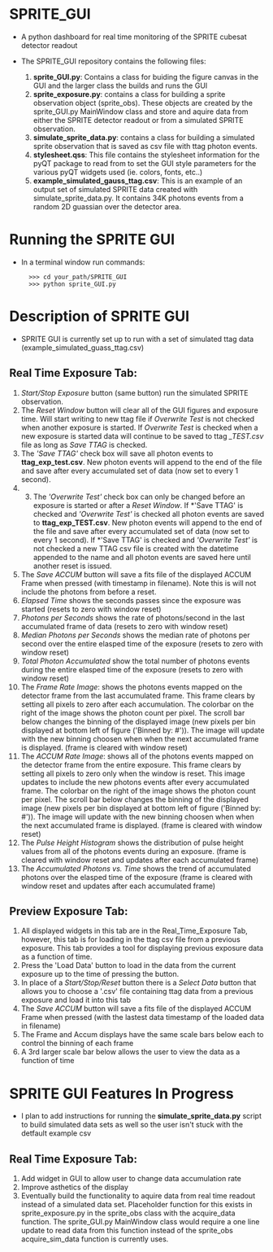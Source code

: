 # SPRITE_GUI 

- A python dashboard for real time monitoring of the SPRITE cubesat detector readout

- The SPRITE_GUI repository contains the following files:
	1. **sprite_GUI.py**: Contains a class for buiding the figure canvas in the GUI and the larger class the builds and runs the GUI 
	2. **sprite_exposure.py**: contains a class for building a sprite observation object (sprite_obs). These objects are created by the sprite_GUI.py MainWindow class and store and aquire data from either the SPRITE detector readout or from a simulated SPRITE observation. 
	3. **simulate_sprite_data.py**: contains a class for building a simulated sprite observation that is saved as csv file with ttag photon events. 
	4. **stylesheet.qss**: This file contains the stylesheet information for the pyQT package to read from to set the GUI style parameters for the various pyQT widgets used (ie. colors, fonts, etc..)
	5. **example_simulated_gauss_ttag.csv**: This is an example of an output set of simulated SPRITE data created with simulate_sprite_data.py. It contains 34K photons events from a random 2D guassian over the detector area. 


# Running the SPRITE GUI

- In a terminal window run commands:

		>>> cd your_path/SPRITE_GUI 
		>>> python sprite_GUI.py


# Description of SPRITE GUI

- SPRITE GUI is currently set up to run with a set of simulated ttag data (example_simulated_guass_ttag.csv)


## Real Time Exposure Tab:

1. *Start/Stop Exposure* button (same button) run the simulated SPRITE observation. 
2. The *Reset Window* button will clear all of the GUI figures and exposure time. Will start writing to new ttag file if *Overwrite Test* is not checked when another exposure is started. If *Overwrite Test* is checked when a new exposure is started data will continue to be saved to ttag *_TEST.csv* file as long as *Save TTAG* is checked. 
3. The *'Save TTAG'* check box will save all photon events to **ttag_exp_test.csv**. New photon events will append to the end of the file and save after every accumulated set of data (now set to every 1 second). 
4. 3. The *'Overwrite Test'* check box can only be changed before an exposure is started or after a *Reset Window*. If *'Save TTAG' is checked and *'Overwrite Test'* is checked all photon events are saved to **ttag_exp_TEST.csv**. New photon events will append to the end of the file and save after every accumulated set of data (now set to every 1 second). If *'Save TTAG' is checked and *'Overwrite Test'* is not checked a new TTAG csv file is created with the datetime appended to the name and all photon events are saved here until another reset is issued. 
5. The *Save ACCUM* button will save a fits file of the displayed ACCUM Frame when pressed (with timestamp in filename). Note this is will not include the photons from before a reset. 
6. *Elapsed Time* shows the seconds passes since the exposure was started (resets to zero with window reset)
7. *Photons per Seconds* shows the rate of photons/second in the last accumulated frame of data (resets to zero with window reset)
8. *Median Photons per Seconds* shows the median rate of photons per second over the entire elasped time of the exposure (resets to zero with window reset)
9. *Total Photon Accumulated* show the total number of photons events during the entire elasped time of the exposure (resets to zero with window reset)
10. The *Frame Rate Image*: shows the photons events mapped on the detector frame from the last accumulated frame. This frame clears by setting all pixels to zero after each accumulation. The colorbar on the right of the image shows the photon count per pixel. The scroll bar below changes the binning of the displayed image (new pixels per bin displayed at bottom left of figure ('Binned by: #')). The image will update with the new binning choosen when when the next accumulated frame is displayed. (frame is cleared with window reset)
11. The *ACCUM Rate Image*: shows all of the photons events mapped on the detector frame from the entire exposure. This frame clears by setting all pixels to zero only when the window is reset. This image updates to include the new photons events after every accumulated frame. The colorbar on the right of the image shows the photon count per pixel. The scroll bar below changes the binning of the displayed image (new pixels per bin displayed at bottom left of figure ('Binned by: #')). The image will update with the new binning choosen when when the next accumulated frame is displayed. (frame is cleared with window reset)
12. The *Pulse Height Histogram* shows the distribution of pulse height values from all of the photons events during an exposure. (frame is cleared with window reset and updates after each accumulated frame)
13. The *Accumulated Photons vs. Time* shows the trend of accumulated photons over the elasped time of the exposure (frame is cleared with window reset and updates after each accumulated frame)


## Preview Exposure Tab:

1. All displayed widgets in this tab are in the Real_Time_Exposure Tab, however, this tab is for loading in the ttag csv file from a previous exposure. This tab provides a tool for displaying previous exposure data as a function of time. 
2. Press the 'Load Data' button to load in the data from the current exposure up to the time of pressing the button. 
3. In place of a *Start/Stop/Reset* button there is a *Select Data* button that allows you to choose a '.csv' file containing ttag data from a previous exposure and load it into this tab
4. The *Save ACCUM* button will save a fits file of the displayed ACCUM Frame when pressed (with the lastest data timestamp of the loaded data in filename)
5. The Frame and Accum displays have the same scale bars below each to control the binning of each frame
6. A 3rd larger scale bar below allows the user to view the data as a function of time 



# SPRITE GUI Features In Progress

- I plan to add instructions for running the **simulate_sprite_data.py** script to build simulated data sets as well so the user isn't stuck with the detfault example csv 

## Real Time Exposure Tab:

1. Add widget in GUI to allow user to change data accumulation rate 
2. Improve asthetics of the display
3. Eventually build the functionality to aquire data from real time readout instead of a simulated data set. Placeholder function for this exists in sprite_exposure.py in the sprite_obs class with the acquire_data function. The sprite_GUI.py MainWindow class would require a one line update to read data from this function instead of the sprite_obs acquire_sim_data function is currently uses. 
